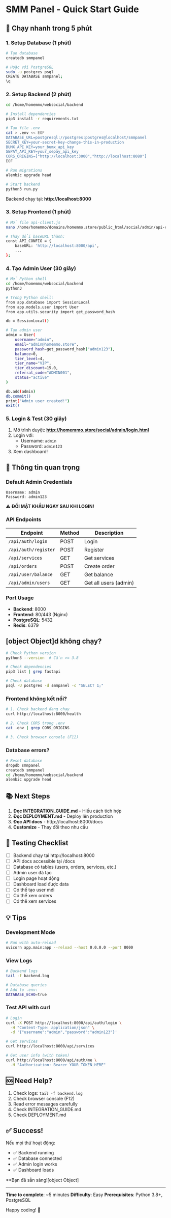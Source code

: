 # SMM Panel - Quick Start Guide

## 🚀 Chạy nhanh trong 5 phút

### 1. Setup Database (1 phút)

```bash
# Tạo database
createdb smmpanel

# Hoặc với PostgreSQL
sudo -u postgres psql
CREATE DATABASE smmpanel;
\q
```

### 2. Setup Backend (2 phút)

```bash
cd /home/homemmo/websocial/backend

# Install dependencies
pip3 install -r requirements.txt

# Tạo file .env
cat > .env << EOF
DATABASE_URL=postgresql://postgres:postgres@localhost/smmpanel
SECRET_KEY=your-secret-key-change-this-in-production
BUMX_API_KEY=your_bumx_api_key
SEPAY_API_KEY=your_sepay_api_key
CORS_ORIGINS=["http://localhost:3000","http://localhost:8080"]
EOF

# Run migrations
alembic upgrade head

# Start backend
python3 run.py
```

Backend chạy tại: **http://localhost:8000**

### 3. Setup Frontend (1 phút)

```bash
# Mở file api-client.js
nano /home/homemmo/domains/homemmo.store/public_html/social/admin/api-client.js

# Thay đổi baseURL thành:
const API_CONFIG = {
    baseURL: 'http://localhost:8000/api',
    ...
};
```

### 4. Tạo Admin User (30 giây)

```bash
# Mở Python shell
cd /home/homemmo/websocial/backend
python3

# Trong Python shell:
from app.database import SessionLocal
from app.models.user import User
from app.utils.security import get_password_hash

db = SessionLocal()

# Tạo admin user
admin = User(
    username="admin",
    email="admin@homemmo.store",
    password_hash=get_password_hash("admin123"),
    balance=0,
    tier_level=4,
    tier_name="VIP",
    tier_discount=15.0,
    referral_code="ADMIN001",
    status="active"
)

db.add(admin)
db.commit()
print("Admin user created!")
exit()
```

### 5. Login & Test (30 giây)

1. Mở trình duyệt: **http://homemmo.store/social/admin/login.html**
2. Login với:
   - Username: `admin`
   - Password: `admin123`
3. Xem dashboard!

## 📝 Thông tin quan trọng

### Default Admin Credentials
```
Username: admin
Password: admin123
```
⚠️ **ĐỔI MẬT KHẨU NGAY SAU KHI LOGIN!**

### API Endpoints

| Endpoint | Method | Description |
|----------|--------|-------------|
| `/api/auth/login` | POST | Login |
| `/api/auth/register` | POST | Register |
| `/api/services` | GET | Get services |
| `/api/orders` | POST | Create order |
| `/api/user/balance` | GET | Get balance |
| `/api/admin/users` | GET | Get all users (admin) |

### Port Usage

- **Backend**: 8000
- **Frontend**: 80/443 (Nginx)
- **PostgreSQL**: 5432
- **Redis**: 6379

## [object Object]d không chạy?

```bash
# Check Python version
python3 --version  # Cần >= 3.8

# Check dependencies
pip3 list | grep fastapi

# Check database
psql -U postgres -d smmpanel -c "SELECT 1;"
```

### Frontend không kết nối?

```bash
# 1. Check backend đang chạy
curl http://localhost:8000/health

# 2. Check CORS trong .env
cat .env | grep CORS_ORIGINS

# 3. Check browser console (F12)
```

### Database errors?

```bash
# Reset database
dropdb smmpanel
createdb smmpanel
cd /home/homemmo/websocial/backend
alembic upgrade head
```

## 📚 Next Steps

1. **Đọc INTEGRATION_GUIDE.md** - Hiểu cách tích hợp
2. **Đọc DEPLOYMENT.md** - Deploy lên production
3. **Đọc API docs** - http://localhost:8000/docs
4. **Customize** - Thay đổi theo nhu cầu

## 🎯 Testing Checklist

- [ ] Backend chạy tại http://localhost:8000
- [ ] API docs accessible tại /docs
- [ ] Database có tables (users, orders, services, etc.)
- [ ] Admin user đã tạo
- [ ] Login page hoạt động
- [ ] Dashboard load được data
- [ ] Có thể tạo user mới
- [ ] Có thể xem orders
- [ ] Có thể xem services

## 💡 Tips

### Development Mode

```bash
# Run with auto-reload
uvicorn app.main:app --reload --host 0.0.0.0 --port 8000
```

### View Logs

```bash
# Backend logs
tail -f backend.log

# Database queries
# Add to .env:
DATABASE_ECHO=true
```

### Test API with curl

```bash
# Login
curl -X POST http://localhost:8000/api/auth/login \
  -H "Content-Type: application/json" \
  -d '{"username":"admin","password":"admin123"}'

# Get services
curl http://localhost:8000/api/services

# Get user info (with token)
curl http://localhost:8000/api/auth/me \
  -H "Authorization: Bearer YOUR_TOKEN_HERE"
```

## 🆘 Need Help?

1. Check logs: `tail -f backend.log`
2. Check browser console (F12)
3. Read error messages carefully
4. Check INTEGRATION_GUIDE.md
5. Check DEPLOYMENT.md

## ✅ Success!

Nếu mọi thứ hoạt động:
- ✅ Backend running
- ✅ Database connected
- ✅ Admin login works
- ✅ Dashboard loads

**Bạn đã sẵn sàng![object Object]

---

**Time to complete**: ~5 minutes
**Difficulty**: Easy
**Prerequisites**: Python 3.8+, PostgreSQL

Happy coding! 🚀



